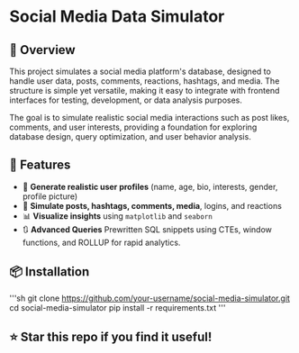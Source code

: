 # Social Media Data Simulator

## 👀 Overview
This project simulates a social media platform's database, designed to handle user data, posts, comments, reactions, hashtags, and media. The structure is simple yet versatile, making it easy to integrate with frontend interfaces for testing, development, or data analysis purposes.

The goal is to simulate realistic social media interactions such as post likes, comments, and user interests, providing a foundation for exploring database design, query optimization, and user behavior analysis.

## 🚀 Features

- 👤 **Generate realistic user profiles** (name, age, bio, interests, gender, profile picture)
- 📝 **Simulate posts, hashtags, comments, media**, logins, and reactions
- 📊 **Visualize insights** using `matplotlib` and `seaborn`
- 🔃 **Advanced Queries** Prewritten SQL snippets using CTEs, window functions, and ROLLUP for rapid analytics.

## 📦 Installation
'''sh
git clone https://github.com/your-username/social-media-simulator.git
cd social-media-simulator
pip install -r requirements.txt
'''

## ⭐ Star this repo if you find it useful!
